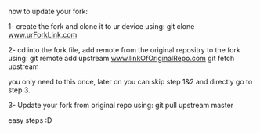 how to update your fork:

1-  create the fork and clone it to ur device using:
    git clone www.urForkLink.com

2-  cd into the fork file, add remote from the original repositry to the fork  using:
    git remote add upstream www.linkOfOriginalRepo.com
    git fetch upstream
    
you only need to this once, later on you can skip step 1&2 and directly go to step 3.

3-  Update your fork from original repo using:
    git pull upstream master

easy steps :D

